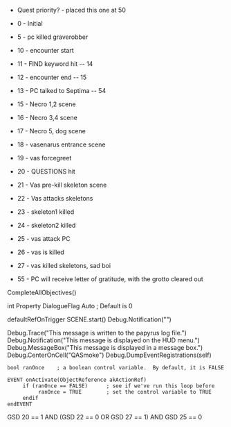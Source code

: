 - Quest priority? - placed this one at 50

- 0 - Initial
- 5 - pc killed graverobber
- 10 - encounter start
- 11 - FIND keyword hit -- 14
- 12 - encounter end -- 15
- 13 - PC talked to Septima -- 54
- 15 - Necro 1,2 scene
- 16 - Necro 3,4 scene
- 17 - Necro 5, dog scene
- 18 - vasenarus entrance scene
- 19 - vas forcegreet
- 20 - QUESTIONS hit
- 21 - Vas pre-kill skeleton scene
- 22 - Vas attacks skeletons
- 23 - skeleton1 killed
- 24 - skeleton2 killed
- 25 - vas attack PC
- 26 - vas is killed
- 27 - vas killed skeletons, sad boi
- 55 - PC will receive letter of gratitude, with the grotto cleared out

CompleteAllObjectives()

int Property DialogueFlag Auto ; Default is 0

defaultRefOnTrigger
SCENE.start()
Debug.Notification("")


Debug.Trace("This message is written to the papyrus log file.")
Debug.Notification("This message is displayed on the HUD menu.")
Debug.MessageBox("This message is displayed in a message box.")
Debug.CenterOnCell("QASmoke")
Debug.DumpEventRegistrations(self)

```
bool ranOnce    ; a boolean control variable.  By default, it is FALSE

EVENT onActivate(ObjectReference akActionRef)
     if (ranOnce == FALSE)      ; see if we've run this loop before
          ranOnce = TRUE        ; set the control variable to TRUE
     endif
endEVENT
```

GSD 20 == 1 AND (GSD 22 == 0 OR GSD 27 == 1) AND GSD 25 == 0